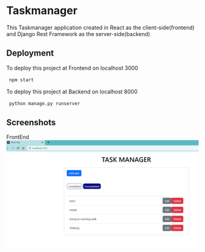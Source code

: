 
# Taskmanager


This Taskmanager application created in React as the client-side(frontend) and Django Rest Framework as the server-side(backend)

## Deployment

To deploy this project at Frontend on localhost 3000


```bash
 npm start
```

To deploy this project at Backend on localhost 8000


```bash
 python manage.py runserver
```

## Screenshots
FrontEnd
![App Screenshot](https://raw.githubusercontent.com/akashbiradar1/TaskManager/55a13e1e34cc0ca5ae08b592d9d5fa96c626e39f/taskmanager%20snips/frontend1.PNG?text=App+Screenshot+Here)


